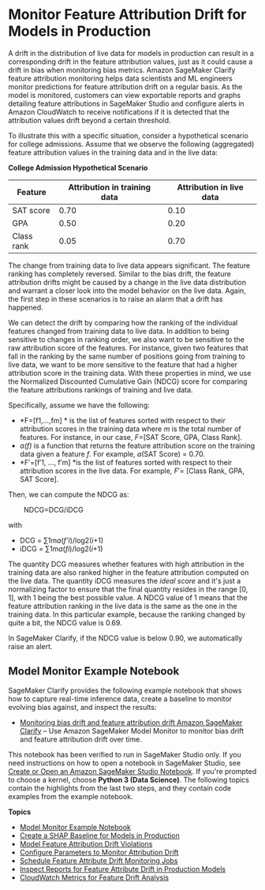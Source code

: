 # Monitor Feature Attribution Drift for Models in Production<a name="clarify-model-monitor-feature-attribution-drift"></a>

A drift in the distribution of live data for models in production can result in a corresponding drift in the feature attribution values, just as it could cause a drift in bias when monitoring bias metrics\. Amazon SageMaker Clarify feature attribution monitoring helps data scientists and ML engineers monitor predictions for feature attribution drift on a regular basis\. As the model is monitored, customers can view exportable reports and graphs detailing feature attributions in SageMaker Studio and configure alerts in Amazon CloudWatch to receive notifications if it is detected that the attribution values drift beyond a certain threshold\. 

To illustrate this with a specific situation, consider a hypothetical scenario for college admissions\. Assume that we observe the following \(aggregated\) feature attribution values in the training data and in the live data:


**College Admission Hypothetical Scenario**  

| Feature | Attribution in training data | Attribution in live data | 
| --- | --- | --- | 
| SAT score | 0\.70 | 0\.10 | 
| GPA | 0\.50 | 0\.20 | 
| Class rank | 0\.05 | 0\.70 | 

The change from training data to live data appears significant\. The feature ranking has completely reversed\. Similar to the bias drift, the feature attribution drifts might be caused by a change in the live data distribution and warrant a closer look into the model behavior on the live data\. Again, the first step in these scenarios is to raise an alarm that a drift has happened\.

We can detect the drift by comparing how the ranking of the individual features changed from training data to live data\. In addition to being sensitive to changes in ranking order, we also want to be sensitive to the raw attribution score of the features\. For instance, given two features that fall in the ranking by the same number of positions going from training to live data, we want to be more sensitive to the feature that had a higher attribution score in the training data\. With these properties in mind, we use the Normalized Discounted Cumulative Gain \(NDCG\) score for comparing the feature attributions rankings of training and live data\.

Specifically, assume we have the following:
+ *F=\[f1​,…,fm​\] * is the list of features sorted with respect to their attribution scores in the training data where *m* is the total number of features\. For instance, in our case, *F*=\[SAT Score, GPA, Class Rank\]\.
+ *a\(f\)* is a function that returns the feature attribution score on the training data given a feature *f*\. For example, *a*\(SAT Score\) = 0\.70\.
+ *F′=\[f′​1​, …, f′​m​\] *is the list of features sorted with respect to their attribution scores in the live data\. For example, *F*′= \[Class Rank, GPA, SAT Score\]\.

Then, we can compute the NDCG as:

        NDCG=DCG/iDCG​

with 
+ DCG = ∑1m*a*\(*f'i*\)/log2​\(*i*\+1\)
+ iDCG = ∑1m*a*\(*fi*\)/log2​\(*i*\+1\)

The quantity DCG measures whether features with high attribution in the training data are also ranked higher in the feature attribution computed on the live data\. The quantity iDCG measures the *ideal score* and it's just a normalizing factor to ensure that the final quantity resides in the range \[0, 1\], with 1 being the best possible value\. A NDCG value of 1 means that the feature attribution ranking in the live data is the same as the one in the training data\. In this particular example, because the ranking changed by quite a bit, the NDCG value is 0\.69\.

In SageMaker Clarify, if the NDCG value is below 0\.90, we automatically raise an alert\.

## Model Monitor Example Notebook<a name="clarify-model-monitor-sample-notebooks-feature-drift"></a>

SageMaker Clarify provides the following example notebook that shows how to capture real\-time inference data, create a baseline to monitor evolving bias against, and inspect the results: 
+ [Monitoring bias drift and feature attribution drift Amazon SageMaker Clarify](https://sagemaker-examples.readthedocs.io/en/latest/sagemaker_model_monitor/fairness_and_explainability/SageMaker-Model-Monitor-Fairness-and-Explainability.html) – Use Amazon SageMaker Model Monitor to monitor bias drift and feature attribution drift over time\.

This notebook has been verified to run in SageMaker Studio only\. If you need instructions on how to open a notebook in SageMaker Studio, see [Create or Open an Amazon SageMaker Studio Notebook](notebooks-create-open.md)\. If you're prompted to choose a kernel, choose **Python 3 \(Data Science\)**\. The following topics contain the highlights from the last two steps, and they contain code examples from the example notebook\. 

**Topics**
+ [Model Monitor Example Notebook](#clarify-model-monitor-sample-notebooks-feature-drift)
+ [Create a SHAP Baseline for Models in Production](clarify-model-monitor-shap-baseline.md)
+ [Model Feature Attribution Drift Violations](clarify-model-monitor-model-attribution-drift-violations.md)
+ [Configure Parameters to Monitor Attribution Drift](clarify-config-json-monitor-model-explainability-parameters.md)
+ [Schedule Feature Attribute Drift Monitoring Jobs](clarify-model-monitor-feature-attribute-drift-schedule.md)
+ [Inspect Reports for Feature Attribute Drift in Production Models](clarify-feature-attribute-drift-report.md)
+ [CloudWatch Metrics for Feature Drift Analysis](clarify-feature-attribute-drift-cw.md)